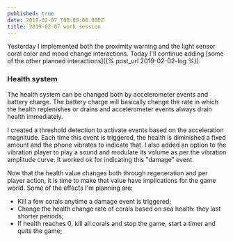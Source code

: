 ```yaml
---
published: true
date: 2019-02-07 T00:00:00.000Z
title: 2019-02-07 work session
---
```


Yesterday I implemented both the proximity warning and the light sensor coral color and mood change interactions. Today I'll continue adding [some of the other planned interactions]({% post_url 2019-02-02-log %}).

### Health system

The health system can be changed both by accelerometer events and battery charge. The battery charge will basically change the rate in which the health replenishes or drains and accelerometer events always drain health immediately.

I created a threshold detection to activate events based on the acceleration magnitude. Each time this event is triggered, the health is diminished a fixed amount and the phone vibrates to indicate that. I also added an option to the vibration player to play a sound and modulate its volume as per the vibration amplitude curve. It worked ok for indicating this "damage" event.

Now that the health value changes both through regeneration and per player action, it is time to make that value have implications for the game world. Some of the effects I'm planning are:

- Kill a few corals anytime a damage event is triggered;
- Change the health change rate of corals based on sea health: they last shorter periods;
- If health reaches 0, kill all corals and stop the game, start a timer and quits the game;

